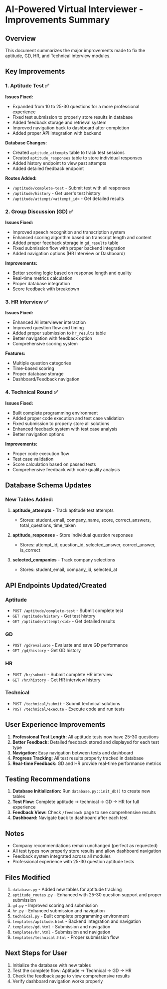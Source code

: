 # AI-Powered Virtual Interviewer - Improvements Summary

## Overview
This document summarizes the major improvements made to fix the aptitude, GD, HR, and Technical interview modules.

## Key Improvements

### 1. Aptitude Test ✅
**Issues Fixed:**
- Expanded from 10 to 25-30 questions for a more professional experience
- Fixed test submission to properly store results in database
- Added feedback storage and retrieval system
- Improved navigation back to dashboard after completion
- Added proper API integration with backend

**Database Changes:**
- Created `aptitude_attempts` table to track test sessions
- Created `aptitude_responses` table to store individual responses
- Added history endpoint to view past attempts
- Added detailed feedback endpoint

**Routes Added:**
- `/aptitude/complete-test` - Submit test with all responses
- `/aptitude/history` - Get user's test history
- `/aptitude/attempt/<attempt_id>` - Get detailed results

### 2. Group Discussion (GD) ✅
**Issues Fixed:**
- Improved speech recognition and transcription system
- Enhanced scoring algorithm based on transcript length and content
- Added proper feedback storage in `gd_results` table
- Fixed submission flow with proper backend integration
- Added navigation options (HR Interview or Dashboard)

**Improvements:**
- Better scoring logic based on response length and quality
- Real-time metrics calculation
- Proper database integration
- Score feedback with breakdown

### 3. HR Interview ✅
**Issues Fixed:**
- Enhanced AI interviewer interaction
- Improved question flow and timing
- Added proper submission to `hr_results` table
- Better navigation with feedback option
- Comprehensive scoring system

**Features:**
- Multiple question categories
- Time-based scoring
- Proper database storage
- Dashboard/Feedback navigation

### 4. Technical Round ✅
**Issues Fixed:**
- Built complete programming environment
- Added proper code execution and test case validation
- Fixed submission to properly store all solutions
- Enhanced feedback system with test case analysis
- Better navigation options

**Improvements:**
- Proper code execution flow
- Test case validation
- Score calculation based on passed tests
- Comprehensive feedback with code quality analysis

## Database Schema Updates

### New Tables Added:
1. **aptitude_attempts** - Track aptitude test attempts
   - Stores: student_email, company_name, score, correct_answers, total_questions, time_taken

2. **aptitude_responses** - Store individual question responses
   - Stores: attempt_id, question_id, selected_answer, correct_answer, is_correct

3. **selected_companies** - Track company selections
   - Stores: student_email, company_id, selected_at

## API Endpoints Updated/Created

### Aptitude
- `POST /aptitude/complete-test` - Submit complete test
- `GET /aptitude/history` - Get test history
- `GET /aptitude/attempt/<id>` - Get detailed results

### GD
- `POST /gd/evaluate` - Evaluate and save GD performance
- `GET /gd/history` - Get GD history

### HR
- `POST /hr/submit` - Submit complete HR interview
- `GET /hr/history` - Get HR interview history

### Technical
- `POST /technical/submit` - Submit technical solutions
- `POST /technical/execute` - Execute code and run tests

## User Experience Improvements

1. **Professional Test Length:** All aptitude tests now have 25-30 questions
2. **Better Feedback:** Detailed feedback stored and displayed for each test type
3. **Navigation:** Easy navigation between tests and dashboard
4. **Progress Tracking:** All test results properly tracked in database
5. **Real-time Feedback:** GD and HR provide real-time performance metrics

## Testing Recommendations

1. **Database Initialization:** Run `database.py::init_db()` to create new tables
2. **Test Flow:** Complete aptitude → technical → GD → HR for full experience
3. **Feedback View:** Check `/feedback` page to see comprehensive results
4. **Dashboard:** Navigate back to dashboard after each test

## Notes

- Company recommendations remain unchanged (perfect as requested)
- All test types now properly store results and allow dashboard navigation
- Feedback system integrated across all modules
- Professional experience with 25-30 question aptitude tests

## Files Modified

1. `database.py` - Added new tables for aptitude tracking
2. `aptitude_routes.py` - Enhanced with 25-30 question support and proper submission
3. `gd.py` - Improved scoring and submission
4. `hr.py` - Enhanced submission and navigation
5. `technical.py` - Built complete programming environment
6. `templates/aptitude.html` - Backend integration and navigation
7. `templates/gd.html` - Submission and navigation
8. `templates/hr.html` - Submission and navigation
9. `templates/technical.html` - Proper submission flow

## Next Steps for User

1. Initialize the database with new tables
2. Test the complete flow: Aptitude → Technical → GD → HR
3. Check the feedback page to view comprehensive results
4. Verify dashboard navigation works properly



